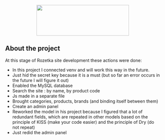 <p align="center">
      <img src="https://file.liga.net/images/general/2020/04/08/20200408144148-2194.jpg?v=1586350494" width="300" height="100">
</p>

## About the project

At this stage of Rozetka site development these actions were done:
- In this project I connected venv and will work this way in the future.
- Just hid the secret key because it is a must (but so far an error occurs in the future I will figure it out)
- Enabled the MySQL database
- Search the site : by name, by product code
- Js made in a separate file
- Brought categories, products, brands (and binding itself between them)
- Create an admin panel
- Reworked the model in his project because I figured that a lot of redundant fields, which are repeated in other models based on the principle of KISS (make your code easier) and the principle of Dry (do not repeat)
- Just redid the admin panel
 
